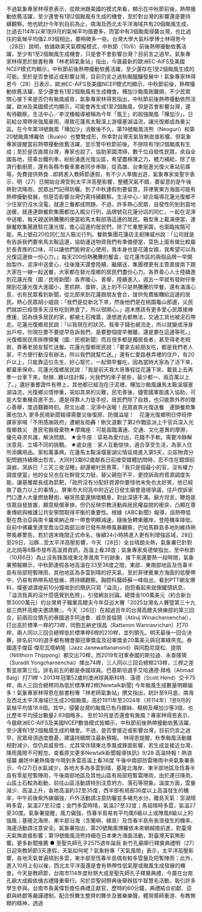 不過氣象專家林得恩表示，從歐洲跟美國的模式來看，顯示在中秋節前後，熱帶擾動依舊活躍，至少還會有1到2個颱風有生成的機會，至於對台灣的影響還是要持續觀察。他也統計今年到目前為止，南海及西北太平洋海域共有20個颱風生成，比過去114年以來1到9月的氣候平均值要多，而當中有3個颱風侵襲台灣，也比過往的氣候平均值2.93個相比，要稍微多一些。台灣大學大氣科學博士林得恩今（28日）說明，依據歐美天氣模擬模式，中秋節（10/6）前後熱帶擾動依舊活躍，至少有1至2個颱風生成機會，只是會不會影響台灣？目前言之過早。氣象專家林得恩於臉書粉專「林老師氣象站」指出，今晨最新的歐洲EC-AIFS及美國NCEP模式均顯示，中秋節前後熱帶擾動依舊活躍，至少還存在1至2個颱風生成的可能。至於是否會接近或影響台灣，目前仍言之過秋颱醞釀發展中！氣象專家林得恩今（28）日表示，歐洲EC-AIFS及美國NCEP模式均顯示，中秋節前後，熱帶擾動依舊活躍，至少還會有1至2個颱風有生成機會。樺加沙颱風剛離開，不少民眾關心接下來是否仍有颱風威脅，氣象專家林得恩指出，中秋節前後熱帶擾動依然活躍，歐洲及美國模式均顯示，可能會再生成1至2個颱風，但是否會影響台灣，還有待觀察。生活中心／李汶臻報導被稱為今年「風王」的超強颱風「樺加沙」，日前給台灣帶來強風豪雨，導致花蓮馬太鞍溪上游堰塞湖溢流，讓光復鄉成為重災區。在今年第18號颱風「樺加沙」消散後不久，第19號颱風浣熊（Neoguri）和第20號颱風博羅依（Bualoi）也雙雙成形，所幸對台灣天氣皆無直接影響。但氣象專家提醒當前熱帶擾動依舊活躍，並示警中秋節前後，不排除有1到2個颱風有生成；至於是否直撲台灣，專家也說了。協助家園清掃，數千位自發性民眾，來自全國各地，搭乘台鐵列車，紛紛湧進光復災區，希望盡棉薄之力，體力補給，除了慈濟行動廚房，還有各縣市餐車業者同步串聯，從高雄、台東挺進光復火車站前廣場，免費提供熱食...即將進入教師節連假，有不少人準備出遊，氣象專家吳聖宇表示，明（27）日開始台灣受到太平洋高壓影響，整體天氣不錯，要留意的是午後熱對流降雨，民眾出門記得防曬。到了中秋連假則要留意，菲律賓東方海面可能有熱帶擾動發展，但是否影響台灣仍需持續觀察。生活中心／綜合報導花蓮光復鄉不少住家仍沒水沒電，就連三餐都成問題，不過，許多熱心民眾，自發性的到到當地送暖，就連連鎖餐飲集團都加入賑災行列，品牌號召花蓮分店的同仁，一起在泥濘中送暖，每天親送熱騰騰的便當給馬太鞍部落這邊的居民。箱型車上載滿便當，連鎖餐飲集團進駐花蓮光復，擔心這邊的居民們，除了忙重整家園，也面臨挨餓可能，馬上號召20位同仁加入賑災行列。餐飲集團花蓮店主廚陳威州說：「公司就是有告訴我們要來馬太鞍這邊，協助運送物資我們有準備便當，菜色上面有做比較屬於長青族的口味，可以讓他們能夠安心使用，我本身也是花蓮女婿，我希望可以為光復這邊做一份心力。」每天200份熱騰騰的餐盒，從花蓮市區的兩個品牌一早開始製作，泥濘中送愛心，往後幾天還會陸續、繼續送，集團裡更有主管直接南下跟大家在一線一起送餐，大家都在替光復鄉的居民們盡份心力。各界善心人士陸續進到花蓮光復（圖／民視新聞）各界暖心、善舉，陸續進入，週五一早就有發財仔車開到花蓮光復大進國小，蔥抓餅、蛋餅，送上的不只是熱騰騰的早餐，還有滿滿心意，也有民眾看到新聞，從北部來到花蓮跟朋友會合，提供免費飯糰給這邊的居民。熱心民眾胡小姐說：「我們是從新北下來，然後他們是在桃園龜山那邊，災民們就說已經很多天沒有吃到熱食了，所以很開心。」週末應該有更多愛心民眾接棒應援，因為很多居民的家，都被土石掩蓋，連想進去都無法，交通工具也被泥石帶走。花蓮光復鄉居民說：「以我現在的狀況，我車子錢也被流走，所以就變成淨身出戶啦，你現在要不要提早告訴我們，是要整個提早撤離，還是要在這邊等死。」光復鄉居民來排隊領餐（圖／民視新聞）而且很多都是獨居長者，甚至得老老相救，靠著老朋友幫忙送餐。花蓮光復鄉居民說：「要拿去給朋友吃，都是我們老人家，不方便行動沒有辦法，所以我們就幫忙送。」還有仁愛路巷弄裡的住戶，有20戶以上，只能靠這位先生，好心幫忙，一起領早餐吃，因為當時大家為了活下來，都棄車保命。花蓮光復鄉居民說：「我是前天我大哥專程從花蓮下來，載我上去再牽一台車下來，財損...難以估計餒，光我們的車子那些，最少都一、兩百萬以上了。」還好重要證件有帶上，其他都已經泡在汙泥裡，樺加沙颱風讓馬太鞍溪堰塞湖溢流，光復鄉災情慘重，突如其來的災難，民宅善後，儘管國軍能進入協助，可是大型重機具進不去，還是得靠人力徒手挖，居民們除了自救，也只能靠外界的暖心善舉，度過艱難時刻。原文出處：泥濘中送暖！民眾直奔光復送餐　連鎖餐飲集團也加入 更多民視新聞報導需要災後復原、防備溢堤！　花蓮光復鄉明日停班停課家家喊「不用感謝政府」遭網友砲轟！刪文道歉了第2作戰區派上千官兵深入光復鄉救災　進民宅搬廢棄物★摩羯座：可能面臨溝通、交通、文化差異的摩擦，優先尋求共識，解決問題。 ★金牛座：容易為愛付出，花錢不手軟。需要冷靜解決意見、立場不同的挑戰。 ★處女座：家人互動愉快，適合享受生活，為家人住所添購用品。家和萬事興。花蓮馬太鞍溪堰塞湖災情延燒進入第5天，災區物資分配問題持續爆出怨言。大同村2鄰62歲鄰長日前接受媒體訪問時，忍不住在鏡頭前淚崩，哭訴已「三天三夜沒睡」卻還被村民責罵，「我只是個最小的官，沒有權力調度便當」他的女兒也在社群發文力挺，替父親抱不平，更控訴政府資源調度失能，讓基層鄰長成為箭靶，「政府沒有分配好資源你要怪他未免也太好笑，他已經做了能力以上的事情」。屏東市大同高中附近近日發生廟會遶境爭議，住戶控訴家門口遭人大量燃放鞭炮，嚇哭孩童還損壞轎車，對此深感不滿。廟方坦言，鞭炮是信眾自發放置，願意賠償車損，但仍反映宗教活動與居民權益間的衝突，凸顯在尊重傳統與維護公共安寧間取得平衡的重要性。根據《ABC新聞》報導，該熱帶低壓在喬治亞與南卡羅來納近岸一帶會明顯減速，隨後急轉東離岸，登陸機率降低。目前中佛羅里達至喬治亞南部沿岸已發布熱帶風暴觀察，巴哈馬群島多地則維持熱帶風暴警告。若於週末晚間正式命名，後續24小時將進入更有利增強區域，28日至29日，沿群...受太平洋高壓影響，今天（28日）全台晴朗炎熱，氣象署已針對北北桃等8縣市發布高溫資資訊，高溫上看38度；氣象專家吳德榮指出，至中秋節（10月6日）為止沒有鋒面或東北季風南下的跡象，接下來還要熱一段時間，氣象署預報顯示，中秋節連假各地高溫在33至36度之間，東部、東南部地區及恆春半島有局部短暫陣雨，其他地區為多雲到晴的好天氣，至於菲律賓東方海面的低壓帶中，仍易有熱帶系統發展，將持續觀察。胸腔科醫師蘇一峰指出，看到PTT網友爆料，堰塞湖潰堤前10分鐘收到的簡訊只寫「溢流」，抱怨看起來就像罐頭訊息，「溢流我真的沒什麼感覺到危險」，引發網友討論。總獎金100萬美元（約合新台幣3000萬元）的台灣男子職業高爾夫今年亞巡大賽『2025台灣名人賽暨第三十九屆三商杯高爾夫邀請賽』，今天（26日）在超過百年的台灣高爾夫俱樂部的第三回合，前兩回合領先的泰國選手阿迪鲁．威奈差倫猜（Atiruj Winaicharoenchai），打出高於標準一桿的73桿，同胞瓦納史瑞昌（Rattanon Wannasrichan）打70桿，兩人同以三回合總桿低於標準桿6桿的210桿，並列領先。明天最後一回合決賽，排名前10的選手都有機會搶冠軍獎盃及冠軍獎金20萬美元與冠軍綠夾克。泰國選手傑茲·傑尼瓦塔納隆（Jazz Janewattananond）與同胞尼提松．提朋（Nitithorn Thippong）都交出70桿，而2019年冠軍泰國的斯拉迪．永查隆猜（Suradit Yongcharoenchai）揮出74桿，三人同以三回合總桿213桿，三桿之差暫並居第三位。排名前五的都是泰國球員。巴基斯坦選手艾哈邁德·拜格（Ahmad Baig）打71桿丶2013年冠軍52歲的澳洲球員斯科特．漢德（Scott Hend）交卡75桿，兩人三回合總桿同為低於標準桿2桿[Newtalk新聞] 今年颱風生成數量明顯偏多！氣象專家林得恩在臉書粉專「林老師氣象站」撰文指出，統計至9月底，南海及西北太平洋海域已生成20個颱風，高於1911年至2024年（共114年）1至9月的氣候平均值18.6個。其中，侵襲台灣的颱風已有丹娜絲、楊柳及樺加沙等3個，也比歷年平均侵台數量2.93個略多。 至於10月是否還會有颱風？專家林得恩表示，今晨歐洲EC-AIFS及美國NCEP數值模式皆顯示，中秋節前後熱帶擾動依舊活躍，至少還有1至2個颱風生成的機會。不過，是否會接近或影響台灣，目前仍言之過早，民眾毋須過度擔憂，建議持續關注最新預報。 林得恩提醒，秋季颱風活動雖相對減少，但仍具威脅性，尤其常伴隨東北季風或鋒面影響，若生成並接近台灣，降雨風險不可輕忽。查看原文更多Newtalk新聞報導快訊》9/28 高溫特報！熱浪侵襲 嚴防中暑熱傷害今晴到多雲高溫上看36度 午後中南部防雷陣雨中央氣象署表示，今(27)日水氣減少，各地大多為多雲到晴，基隆北海岸、東半部地區及恆春半島有零星短暫陣雨，午後南部地區及其他山區有局部短暫雷陣雨，由於連日降雨，山區土石較為鬆動，前往山區活動請特別注意坍方、落石等現象。溫度方面，雲量減少、高溫上升，各地高溫約32至35度，西半部有局部36度以上高溫發生的機率，中午前後紫外線偏強，戶外活動請注意防曬並多補充水分。離島天氣：澎湖晴時多雲，氣溫27至32度；金門多雲時晴，氣溫27至32度；馬祖晴時多雲，氣溫27至30度。氣象署提醒，風力偏強，恆春半島易有平均風6級以上或陣風8級以上的強風；基隆北海岸、東半部沿海（含蘭嶼、綠島）及恆春半島有長浪發生的機率，海邊活動請注意安全。氣象署指出，第20號颱風博羅依未來朝越南前進，對臺灣天氣無直接影響；第19號颱風浣熊持續在日本東方海面活動，對臺灣天氣無影響。更多新聞推薦 ● 至聖先師孔子2575週年誕辰 新竹孔廟舉行釋奠典禮明（27）日迎來教師節3天連假，天氣如何呢？氣象粉專「天氣風險」表示，太平洋高壓影響，各地天氣普遍晴到多雲，東半部至恆春半島偶有較多雲量及短暫陣雨；此外，進入10月上旬以後，西北太平洋面還是會有熱帶性低氣壓或颱風生成發展的機會。今天是教師節，台南市114年度秋祭大成至聖先師孔子釋奠典禮，今晨在台南孔廟大成殿依循古禮隆重舉行。另於崇聖祠祭典後舉辦拔牛智慧毛活動，吸引許多學生參與。台南市長黃偉哲擔任典禮正獻官，歷時約60分鐘，典禮結合初獻、亞獻與終獻等嚴謹禮制，配合佾舞生整齊的舞步及雅樂樂聲，體現尊師重道、有教無類的精神，透過